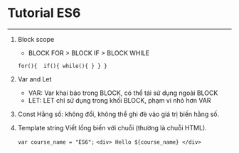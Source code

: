 # Tutorial ES6
----------------------------------------------------
1. 	Block scope
    - BLOCK FOR > BLOCK IF > BLOCK WHILE

    `for(){ 
        if(){
            while(){
            }
        }
    }`

2. 	Var and Let
	- VAR: Var khai báo trong BLOCK, có thể tái sử dụng ngoài BLOCK
	- LET: LET chỉ sử dụng trong khối BLOCK, phạm vi nhỏ hơn VAR

3. 	Const
	Hằng số: không đổi, không thể ghi đè vào giá trị biến hằng số.

4. 	Template string
	Viết lồng biến với chuỗi (thường là chuỗi HTML).

	`var course_name = "ES6";`
	``<div> Hello ${course_name} </div>``







